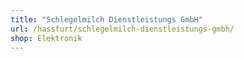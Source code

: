 ```yaml
---
title: "Schlegelmilch Dienstleistungs GmbH"
url: /hassfurt/schlegelmilch-dienstleistungs-gmbh/
shop: Elektronik
---
```

